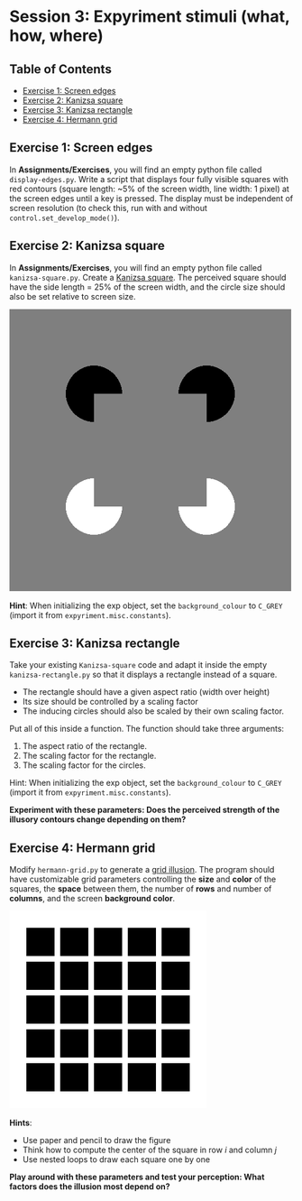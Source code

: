 # Session 3: Expyriment stimuli (what, how, where)

## Table of Contents
- [Exercise 1: Screen edges](#exercise-1-screen-edges)
- [Exercise 2: Kanizsa square](#exercise-2-Kanizsa-square)
- [Exercise 3: Kanizsa rectangle](#exercise-3-Kanizsa-rectangle)
- [Exercise 4: Hermann grid](#exercise-4-Hermann-grid)

## Exercise 1: Screen edges
In **Assignments/Exercises**, you will find an empty python file called `display-edges.py`. Write a script that displays four fully visible squares with red contours (square length: ~5% of the screen width, line width: 1 pixel) at the screen edges until a key is pressed. The display must be independent of screen resolution (to check this, run with and without ```control.set_develop_mode()```).

## Exercise 2: Kanizsa square
In **Assignments/Exercises**, you will find an empty python file called `kanizsa-square.py`. Create a [Kanizsa square](https://en.wikipedia.org/wiki/Illusory_contour). The perceived square should have the side length = 25% of the screen width, and the circle size should also be set relative to screen size.

![alt text](Images/kanizsa-square.png)

**Hint**: When initializing the exp object, set the ```background_colour``` to ```C_GREY``` (import it from ```expyriment.misc.constants```).

## Exercise 3: Kanizsa rectangle
Take your existing ```Kanizsa-square``` code and adapt it inside the empty ```kanizsa-rectangle.py``` so that it displays a rectangle instead of a square.
- The rectangle should have a given aspect ratio (width over height)
- Its size should be controlled by a scaling factor
- The inducing circles should also be scaled by their own scaling factor.

Put all of this inside a function. The function should take three arguments:
1. The aspect ratio of the rectangle.
2. The scaling factor for the rectangle.
3. The scaling factor for the circles.

Hint: When initializing the exp object, set the ```background_colour``` to ```C_GREY``` (import it from ```expyriment.misc.constants```).

**Experiment with these parameters: Does the perceived strength of the illusory contours change depending on them?**

## Exercise 4: Hermann grid
Modify ```hermann-grid.py``` to generate a [grid illusion](https://en.wikipedia.org/wiki/Grid_illusion). The program should have customizable grid parameters controlling the **size** and **color** of the squares, the **space** between them, the number of **rows** and number of **columns**, and the screen **background color**.

![alt text](Images/grid.png)

**Hints**:
- Use paper and pencil to draw the figure
- Think how to compute the center of the square in row *i* and column *j*
- Use nested loops to draw each square one by one

**Play around with these parameters and test your perception: What factors does the illusion most depend on?**